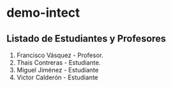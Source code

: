 # demo-intect

## Listado de Estudiantes y Profesores

1. Francisco Vásquez - Profesor.
2. Thais Contreras - Estudiante.
3. Miguel Jiménez - Estudiante
4. Victor Calderón - Estudiante
